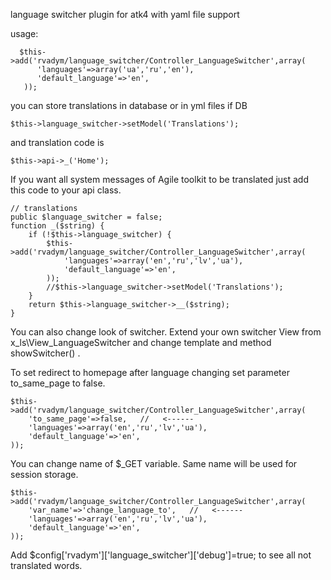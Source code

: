 language switcher plugin for atk4 with yaml file support

usage:

      $this->add('rvadym/language_switcher/Controller_LanguageSwitcher',array(
          'languages'=>array('ua','ru','en'),
          'default_language'=>'en',
       ));

you can store translations in database or in yml files
if DB

    $this->language_switcher->setModel('Translations');

and translation code is

    $this->api->_('Home');

If you want all system messages of Agile toolkit to be translated just add this code to your api class.

    // translations
    public $language_switcher = false;
    function _($string) {
        if (!$this->language_switcher) {
            $this->add('rvadym/language_switcher/Controller_LanguageSwitcher',array(
                'languages'=>array('en','ru','lv','ua'),
                'default_language'=>'en',
            ));
            //$this->language_switcher->setModel('Translations');
        }
        return $this->language_switcher->__($string);
    }

You can also change look of switcher.
Extend your own switcher View from x_ls\View_LanguageSwitcher and change template and method showSwitcher() .

To set redirect to homepage after language changing set parameter to_same_page to false.

	$this->add('rvadym/language_switcher/Controller_LanguageSwitcher',array(
		'to_same_page'=>false,   //   <------
		'languages'=>array('en','ru','lv','ua'),
		'default_language'=>'en',
	));

You can change name of $_GET variable. Same name will be used for session storage.

	$this->add('rvadym/language_switcher/Controller_LanguageSwitcher',array(
		'var_name'=>'change_language_to',   //   <------
		'languages'=>array('en','ru','lv','ua'),
		'default_language'=>'en',
	));

Add $config['rvadym']['language_switcher']['debug']=true; to see all not translated words.